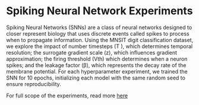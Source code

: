 # Spiking Neural Network Experiments

Spiking Neural Networks (SNNs) are a class of neural networks designed to
closer represent biology that uses discrete events called spikes to process when to
propagate information. Using the MNSIT digit classification dataset, we explore
the impact of number timesteps (T ), which determines temporal resolution;
the surrogate gradient scale (z), which influences gradient approximation; the
firing threshold (Vth) which determines when a neuron spikes; and the leakage
factor (β), which represents the decay rate of the membrane potential. For each
hyperparameter experiment, we trained the SNN for 10 epochs, initializing each
model with the same random seed to ensure reproducibility.

For full scope of the experiments, read more [here](report_tristan_peat.pdf)